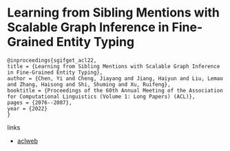# Learning from Sibling Mentions with Scalable Graph Inference in Fine-Grained Entity Typing

```
@inproceedings{sgifget_acl22,
title = {Learning from Sibling Mentions with Scalable Graph Inference in Fine-Grained Entity Typing},
author = {Chen, Yi and Cheng, Jiayang and Jiang, Haiyun and Liu, Lemao and Zhang, Haisong and Shi, Shuming and Xu, Ruifeng},
booktitle = {Proceedings of the 60th Annual Meeting of the Association for Computational Linguistics (Volume 1: Long Papers) (ACL)},
pages = {2076--2087},
year = {2022}
}
```

links
- [aclweb](https://www.aclweb.org/anthology/2022.acl-long.147/)
